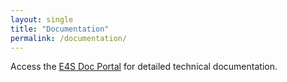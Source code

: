 ```yaml
---
layout: single
title: "Documentation"
permalink: /documentation/
---
```


Access the [E4S Doc Portal](https://docs.e4s.io) for detailed technical documentation.
